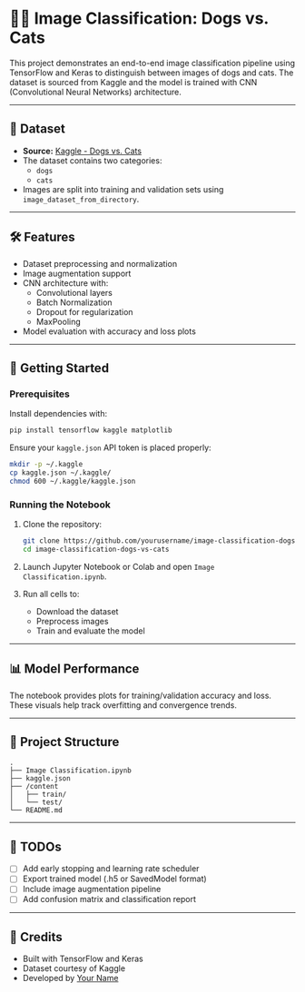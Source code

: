 
# 🐶🐱 Image Classification: Dogs vs. Cats

This project demonstrates an end-to-end image classification pipeline using TensorFlow and Keras to distinguish between images of dogs and cats. The dataset is sourced from Kaggle and the model is trained with CNN (Convolutional Neural Networks) architecture.

---

## 📂 Dataset

- **Source:** [Kaggle - Dogs vs. Cats](https://www.kaggle.com/salader/dogs-vs-cats)
- The dataset contains two categories:
  - `dogs`
  - `cats`
- Images are split into training and validation sets using `image_dataset_from_directory`.

---

## 🛠️ Features

- Dataset preprocessing and normalization
- Image augmentation support
- CNN architecture with:
  - Convolutional layers
  - Batch Normalization
  - Dropout for regularization
  - MaxPooling
- Model evaluation with accuracy and loss plots

---

## 🚀 Getting Started

### Prerequisites

Install dependencies with:

```bash
pip install tensorflow kaggle matplotlib
```

Ensure your `kaggle.json` API token is placed properly:

```bash
mkdir -p ~/.kaggle
cp kaggle.json ~/.kaggle/
chmod 600 ~/.kaggle/kaggle.json
```

### Running the Notebook

1. Clone the repository:
   ```bash
   git clone https://github.com/yourusername/image-classification-dogs-vs-cats.git
   cd image-classification-dogs-vs-cats
   ```

2. Launch Jupyter Notebook or Colab and open `Image Classification.ipynb`.

3. Run all cells to:
   - Download the dataset
   - Preprocess images
   - Train and evaluate the model

---

## 📊 Model Performance

The notebook provides plots for training/validation accuracy and loss. These visuals help track overfitting and convergence trends.

---

## 📁 Project Structure

```
.
├── Image Classification.ipynb
├── kaggle.json
├── /content
│   ├── train/
│   └── test/
└── README.md
```

---

## 📌 TODOs

- [ ] Add early stopping and learning rate scheduler
- [ ] Export trained model (.h5 or SavedModel format)
- [ ] Include image augmentation pipeline
- [ ] Add confusion matrix and classification report

---

## 🧠 Credits

- Built with TensorFlow and Keras
- Dataset courtesy of Kaggle
- Developed by [Your Name](https://github.com/yourusername)
